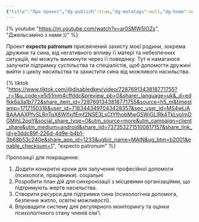 ```yaml
---
{"title":"Про проект","dg-publish":true,"dg-metatags":null,"dg-home":null,"permalink":"/expecto-patronum/","dgPassFrontmatter":true,"noteIcon":""}
---
```


{% youtube "https://m.youtube.com/watch?v=ar0SMW5lOZs", "Джельсаміно з нами ))" %}

Проект  **expecto patronum**
присвячений захисту моєї
родини, зокрема дружини та
сина, від негативного впливу її
матері та небезпечних ситуацій, які
можуть виникнути через її
поведінку. Тут я намагаюся
залучити підтримку суспільства та
спеціалістів, щоб допомогти дружині
вийти з циклу насильства та
захистити сина від можливого
насильства.

{% tiktok "https://www.tiktok.com/@disabledkev/video/7287691343818771755?_r=1&u_code=e5i51mm4cffddc&preview_pb=0&sharer_language=uk&_d=edfkk6a3a1b772&share_item_id=7287691343818771755&source=h5_m&timestamp=1717150316&user_id=7183443497043428357&sec_user_id=MS4wLjABAAAAXPfvSLRnTqX8WifxjfEmf2NSE3LsCtYfhobMwGSWiGLIRk4TkLyoImDGMjhL2pqY&social_share_type=0&utm_source=more&utm_campaign=client_share&utm_medium=android&share_iid=7373532715100817157&share_link_id=e3ddc89f-226d-4d9e-b4b1-3b68b53c240e&share_app_id=1233&ugbiz_name=MAIN&ug_btm=b2001&enable_checksum=1", "expecto patronum" %}

Пропозиції для покращення:
1. Додати конкретні кроки для
залучення професійної допомоги
(психологи,
працівники).
соціальні
2. Розробити план дій для
синхронізації з місцевими
організаціями, що підтримують
жертв насильства.
3. Створити ресурси для підтримки
сина (психологічна допомога,
безпечне житло, освітні
можливості).
4. Впровадити систему для
регулярного моніторингу та
оцінки психологічного стану
членів сім'ї.

